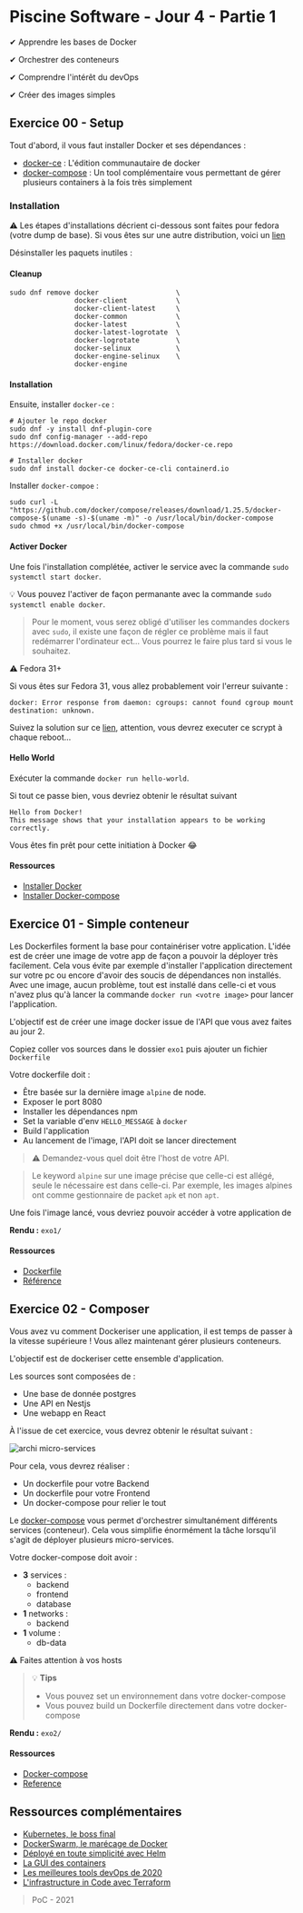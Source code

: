 # Piscine Software - Jour 4 - Partie 1

✔ Apprendre les bases de Docker

✔ Orchestrer des conteneurs

✔ Comprendre l'intérêt du devOps

✔ Créer des images simples

## Exercice 00 - Setup

Tout d'abord, il vous faut installer Docker et ses dépendances :
 - [docker-ce](https://docs.docker.com/engine/install/fedora/) : L'édition communautaire de docker
 - [docker-compose](https://docs.docker.com/compose/install/) : Un tool complémentaire vous permettant de gérer plusieurs containers à la fois très simplement

### Installation

:warning: Les étapes d'installations décrient ci-dessous sont faites pour fedora (votre dump de base). Si vous êtes sur une autre distribution, voici un [lien](https://docs.docker.com/engine/install/)

Désinstaller les paquets inutiles :

#### Cleanup

```shell
sudo dnf remove docker                   \
                docker-client            \
                docker-client-latest     \
                docker-common            \
                docker-latest            \
                docker-latest-logrotate  \
                docker-logrotate         \
                docker-selinux           \
                docker-engine-selinux    \
                docker-engine
```

#### Installation

Ensuite, installer `docker-ce` :

```shell
# Ajouter le repo docker
sudo dnf -y install dnf-plugin-core
sudo dnf config-manager --add-repo https://download.docker.com/linux/fedora/docker-ce.repo

# Installer docker
sudo dnf install docker-ce docker-ce-cli containerd.io
```

Installer `docker-compoe` :

```shell
sudo curl -L "https://github.com/docker/compose/releases/download/1.25.5/docker-compose-$(uname -s)-$(uname -m)" -o /usr/local/bin/docker-compose
sudo chmod +x /usr/local/bin/docker-compose
```

#### Activer Docker

Une fois l'installation complétée, activer le service avec la commande `sudo systemctl start docker`.

:bulb: Vous pouvez l'activer de façon permanante avec la commande `sudo systemctl enable docker`.

> Pour le moment, vous serez obligé d'utiliser les commandes dockers avec `sudo`, il existe une façon de régler ce problème mais il faut redémarrer l'ordinateur ect... Vous pourrez le faire plus tard si vous le souhaitez.

:warning: Fedora 31+

Si vous êtes sur Fedora 31, vous allez probablement voir l'erreur suivante :

```shell
docker: Error response from daemon: cgroups: cannot found cgroup mount destination: unknown.
```

Suivez la solution sur ce [lien](https://github.com/docker/for-linux/issues/219), attention, vous devrez executer ce scrypt à chaque reboot...

#### Hello World

Exécuter la commande `docker run hello-world`.

Si tout ce passe bien, vous devriez obtenir le résultat suivant

```shell
Hello from Docker!
This message shows that your installation appears to be working correctly.
```

Vous êtes fin prêt pour cette initiation à Docker :joy:

#### Ressources
- [Installer Docker](https://docs.docker.com/get-docker/)
- [Installer Docker-compose](https://docs.docker.com/compose/install/)

## Exercice 01 - Simple conteneur

Les Dockerfiles forment la base pour containériser votre application. L'idée est de créer une image de votre app de façon a pouvoir la déployer très facilement.
Cela vous évite par exemple d'installer l'application directement sur votre pc ou encore d'avoir des soucis de dépendances non installés. Avec une image, aucun problème, tout est installé dans celle-ci et vous n'avez plus qu'à lancer la commande `docker run <votre image>` pour lancer l'application.

L'objectif est de créer une image docker issue de l'API que vous avez faites au jour 2.

Copiez coller vos sources dans le dossier `exo1` puis ajouter un fichier `Dockerfile`

Votre dockerfile doit :
 - Être basée sur la dernière image `alpine` de node.
 - Exposer le port 8080
 - Installer les dépendances npm
 - Set la variable d'env `HELLO_MESSAGE` à `docker`
 - Build l'application
 - Au lancement de l'image, l'API doit se lancer directement

> :warning: Demandez-vous quel doit être l'host de votre API.

> Le keyword `alpine` sur une image précise que celle-ci est allégé, seule le nécessaire est dans celle-ci.
> Par exemple, les images alpines ont comme gestionnaire de packet `apk` et non `apt`.

Une fois l'image lancé, vous devriez pouvoir accéder à votre application de 

**Rendu :** `exo1/`

#### Ressources
- [Dockerfile](https://docs.docker.com/develop/develop-images/dockerfile_best-practices/)
- [Référence](https://docs.docker.com/engine/reference/builder/)

## Exercice 02 - Composer

Vous avez vu comment Dockeriser une application, il est temps de passer à la vitesse supérieure ! Vous allez maintenant gérer plusieurs conteneurs.

L'objectif est de dockeriser cette ensemble d'application. 

Les sources sont composées de : 
 - Une base de donnée postgres
 - Une API en Nestjs
 - Une webapp en React

À l'issue de cet exercice, vous devrez obtenir le résultat suivant :

![archi micro-services](https://github.com/PoCInnovation/Pool2021/blob/master/.github/assets/software-day4-exo4-archi.png)

Pour cela, vous devrez réaliser : 
 - Un dockerfile pour votre Backend
 - Un dockerfile pour votre Frontend
 - Un docker-compose pour relier le tout

Le [docker-compose](https://docs.docker.com/compose/) vous permet d'orchestrer simultanément différents services (conteneur). Cela vous simplifie énormément la tâche lorsqu'il s'agit de déployer plusieurs micro-services.

Votre docker-compose doit avoir : 
- **3** services :
  - backend
  - frontend
  - database
- **1** networks :
  - backend
- **1** volume :
  - db-data

:warning: Faites attention à vos hosts

> :bulb: **Tips**
> - Vous pouvez set un environnement dans votre docker-compose
> - Vous pouvez build un Dockerfile directement dans votre docker-compose

**Rendu :** `exo2/`

#### Ressources
- [Docker-compose](https://docs.docker.com/compose/)
- [Reference](https://docs.docker.com/compose/compose-file/)

## Ressources complémentaires
- [Kubernetes, le boss final](https://kubernetes.io/)
- [DockerSwarm, le marécage de Docker](https://docs.docker.com/engine/swarm/)
- [Déployé en toute simplicité avec Helm](https://helm.sh/)
- [La GUI des containers](https://github.com/jesseduffield/lazydocker)
- [Les meilleures tools devOps de 2020](https://medium.com/better-programming/must-learn-devops-tools-for-2020-1a8a2675e88f)
- [L'infrastructure in Code avec Terraform](https://registry.terraform.io/providers/kreuzwerker/docker/latest/docs)

> PoC - 2021
